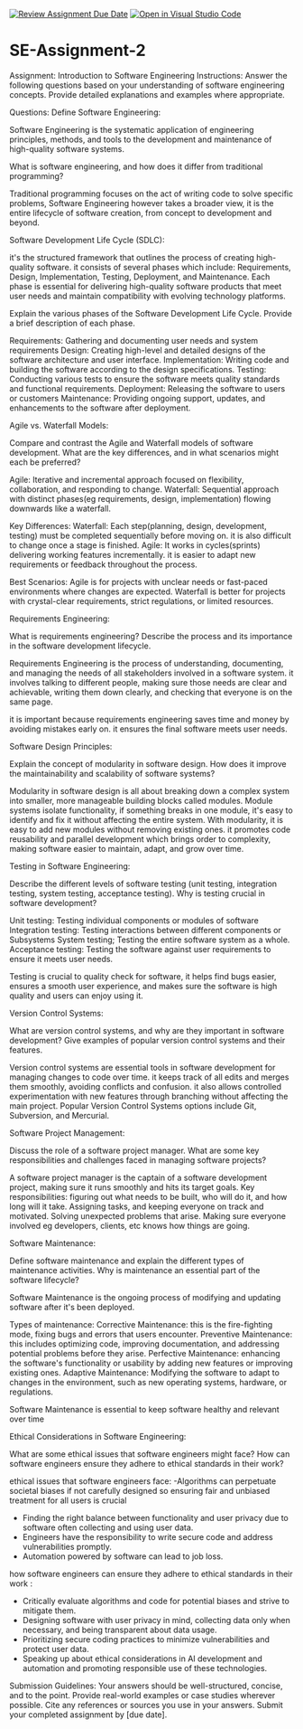 [![Review Assignment Due Date](https://classroom.github.com/assets/deadline-readme-button-24ddc0f5d75046c5622901739e7c5dd533143b0c8e959d652212380cedb1ea36.svg)](https://classroom.github.com/a/-ucQIGTc)
[![Open in Visual Studio Code](https://classroom.github.com/assets/open-in-vscode-718a45dd9cf7e7f842a935f5ebbe5719a5e09af4491e668f4dbf3b35d5cca122.svg)](https://classroom.github.com/online_ide?assignment_repo_id=15177870&assignment_repo_type=AssignmentRepo)
# SE-Assignment-2
Assignment: Introduction to Software Engineering
Instructions:
Answer the following questions based on your understanding of software engineering concepts. Provide detailed explanations and examples where appropriate.

Questions:
Define Software Engineering:

Software Engineering is the systematic application of engineering principles, methods, and tools to the development and maintenance of high-quality software systems.

What is software engineering, and how does it differ from traditional programming?

Traditional programming focuses on the act of writing code to solve specific problems, Software Engineering however takes a broader view, it is the entire lifecycle of software creation, from concept to development and beyond.

Software Development Life Cycle (SDLC):

it's the structured framework that outlines the process of creating high-quality software. it consists of several phases which include: Requirements, Design, Implementation, Testing, Deployment, and Maintenance.
Each phase is essential for delivering high-quality software products that meet user needs and maintain compatibility with evolving  technology platforms.

Explain the various phases of the Software Development Life Cycle. Provide a brief description of each phase.

Requirements: Gathering and documenting user needs and system requirements 
Design: Creating high-level and detailed designs of the software architecture and user interface.
Implementation: Writing code and building the software according to the design specifications.
Testing: Conducting various tests to ensure the software meets quality standards and functional requirements.
Deployment: Releasing the software to users or customers 
Maintenance: Providing ongoing support, updates, and enhancements to the software after deployment.


Agile vs. Waterfall Models:

Compare and contrast the Agile and Waterfall models of software development. What are the key differences, and in what scenarios might each be preferred?

Agile: Iterative and incremental approach focused on flexibility, collaboration, and responding to change.
Waterfall: Sequential approach with distinct phases(eg requirements, design, implementation) flowing downwards like a waterfall.

Key Differences:
Waterfall: Each step(planning, design, development, testing) must be completed sequentially before moving on. it is also difficult to change once a stage is finished.
Agile: It works in cycles(sprints) delivering working features incrementally. it is easier to adapt new requirements or feedback throughout the process.

Best Scenarios:
Agile is for projects with unclear needs or fast-paced environments where changes are expected. Waterfall is better for projects with crystal-clear requirements, strict regulations, or limited resources.

Requirements Engineering:

What is requirements engineering? Describe the process and its importance in the software development lifecycle.

Requirements Engineering is the process of understanding, documenting, and managing the needs of all stakeholders involved in a software system.
it involves talking to different people, making sure those needs are clear and achievable, writing them down clearly, and checking that everyone is on the same page.

it is important because requirements engineering saves time and money by avoiding mistakes early on. it ensures the final software meets user needs.

Software Design Principles:

Explain the concept of modularity in software design. How does it improve the maintainability and scalability of software systems?

Modularity in software design is all about breaking down a complex system into smaller, more manageable building blocks called modules.
Module systems isolate functionality, if something breaks in one module, it's easy to identify and fix it without affecting the entire system.
With modularity, it is easy to add new modules without removing existing ones.
it promotes code reusability and parallel development which brings order to complexity, making software easier to maintain, adapt, and grow over time.

Testing in Software Engineering:

Describe the different levels of software testing (unit testing, integration testing, system testing, acceptance testing). Why is testing crucial in software development?

Unit testing: Testing individual components or modules of software 
Integration testing: Testing interactions between different components or Subsystems
System testing; Testing the entire software system as a whole.
Acceptance testing: Testing the software against user requirements to ensure it meets user needs.

Testing is crucial to quality check for software, it helps find bugs easier, ensures a smooth user experience, and makes sure the software is high quality and users can enjoy using it.


Version Control Systems:

What are version control systems, and why are they important in software development? Give examples of popular version control systems and their features.

Version control systems are essential tools in software development for managing changes to code over time.
it keeps track of all edits and merges them smoothly, avoiding conflicts and confusion.
it also allows controlled experimentation with new features through branching without affecting the main project.
Popular Version Control Systems options include Git, Subversion, and Mercurial.

Software Project Management:

Discuss the role of a software project manager. What are some key responsibilities and challenges faced in managing software projects?

A software project manager is the captain of a software development project, making sure it runs smoothly and hits its target goals.
Key responsibilities: figuring out what needs to be built, who will do it, and how long will it take.
Assigning tasks, and keeping everyone on track and motivated.
Solving unexpected problems that arise.
Making sure everyone involved eg developers, clients, etc knows how things are going.

Software Maintenance:

Define software maintenance and explain the different types of maintenance activities. Why is maintenance an essential part of the software lifecycle?

Software Maintenance is the ongoing process of modifying and updating software after it's been deployed.

Types of maintenance:
Corrective Maintenance: this is the fire-fighting mode, fixing bugs and errors that users encounter.
Preventive Maintenance: this includes optimizing code, improving documentation, and addressing potential problems before they arise.
Perfective Maintenance: enhancing the software's functionality or usability by adding new features or improving existing ones.
Adaptive Maintenance: Modifying the software to adapt to changes in the environment, such as new operating systems, hardware, or regulations.

Software Maintenance is essential to keep software healthy and relevant over time 

Ethical Considerations in Software Engineering:

What are some ethical issues that software engineers might face? How can software engineers ensure they adhere to ethical standards in their work?

ethical issues that software engineers face:
-Algorithms can perpetuate societal biases if not carefully designed so ensuring fair and unbiased treatment for all users is crucial
- Finding the right balance between functionality and user privacy due to software often collecting and using user data.
- Engineers have the responsibility to write secure code and address vulnerabilities promptly.
- Automation powered by software can lead to job loss.

  
how software engineers can ensure they adhere to ethical standards in their work :
- Critically evaluate algorithms and code for potential biases and strive to mitigate them.
- Designing software with user privacy in mind, collecting data only when necessary, and being transparent about data usage.
- Prioritizing secure coding practices to minimize vulnerabilities and protect user data.
- Speaking up about ethical considerations in AI development and automation and promoting responsible use of these technologies.




Submission Guidelines:
Your answers should be well-structured, concise, and to the point.
Provide real-world examples or case studies wherever possible.
Cite any references or sources you use in your answers.
Submit your completed assignment by [due date].

